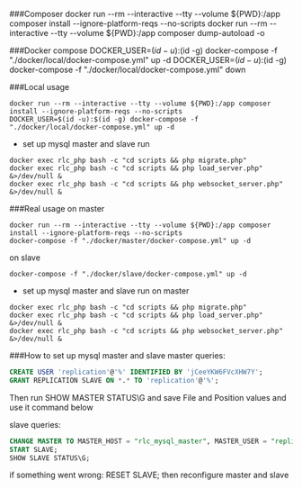 ###Composer
docker run --rm --interactive --tty --volume ${PWD}:/app composer install --ignore-platform-reqs --no-scripts
docker run --rm --interactive --tty --volume ${PWD}:/app composer dump-autoload -o

###Docker compose
DOCKER_USER=$(id -u):$(id -g) docker-compose -f "./docker/local/docker-compose.yml" up -d
DOCKER_USER=$(id -u):$(id -g) docker-compose -f "./docker/local/docker-compose.yml" down

###Local usage
```shell
docker run --rm --interactive --tty --volume ${PWD}:/app composer install --ignore-platform-reqs --no-scripts
DOCKER_USER=$(id -u):$(id -g) docker-compose -f "./docker/local/docker-compose.yml" up -d
```
- set up mysql master and slave
run
```shell
docker exec rlc_php bash -c "cd scripts && php migrate.php"
docker exec rlc_php bash -c "cd scripts && php load_server.php" &>/dev/null &
docker exec rlc_php bash -c "cd scripts && php websocket_server.php" &>/dev/null &
```


###Real usage
on master
```shell
docker run --rm --interactive --tty --volume ${PWD}:/app composer install --ignore-platform-reqs --no-scripts
docker-compose -f "./docker/master/docker-compose.yml" up -d
```
on slave
```shell
docker-compose -f "./docker/slave/docker-compose.yml" up -d
```
- set up mysql master and slave
run on master
```shell
docker exec rlc_php bash -c "cd scripts && php migrate.php"
docker exec rlc_php bash -c "cd scripts && php load_server.php" &>/dev/null &
docker exec rlc_php bash -c "cd scripts && php websocket_server.php" &>/dev/null &
```

###How to set up mysql master and slave
master queries:
```sql
CREATE USER 'replication'@'%' IDENTIFIED BY 'jCeeYKW6FVcXHW7Y';
GRANT REPLICATION SLAVE ON *.* TO 'replication'@'%';
```

Then run
SHOW MASTER STATUS\G
and save File and Position values and use it command below

slave queries:
```sql
CHANGE MASTER TO MASTER_HOST = "rlc_mysql_master", MASTER_USER = "replication", MASTER_PASSWORD = "jCeeYKW6FVcXHW7Y", MASTER_LOG_FILE = "mysql-bin.000006", MASTER_LOG_POS = 1954;
START SLAVE;
SHOW SLAVE STATUS\G;
```

if something went wrong:
RESET SLAVE;
then reconfigure master and slave
